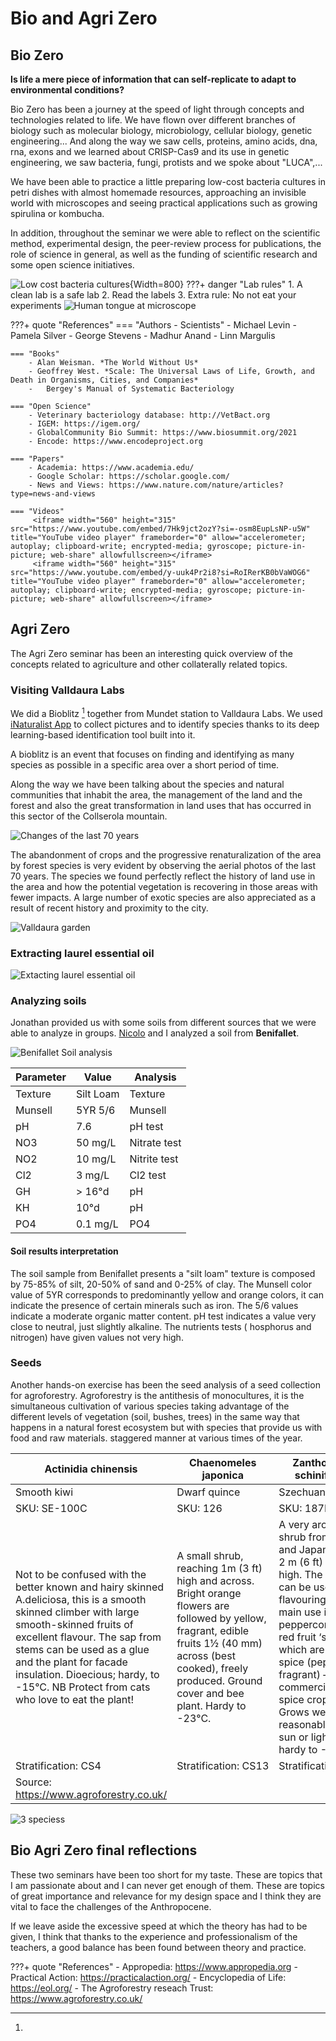 # **Bio and Agri Zero**
## Bio Zero
**Is life a mere piece of information that can self-replicate to adapt to environmental conditions?**

Bio Zero has been a journey at the speed of light through concepts and technologies related to life. We have flown over different branches of biology such as molecular biology, microbiology, cellular biology, genetic engineering... And along the way we saw cells, proteins, amino acids, dna, rna, exons and we learned about CRISP-Cas9 and its use in genetic engineering, we saw bacteria, fungi, protists and we spoke about "LUCA",...

We have been able to practice a little preparing low-cost bacteria cultures in petri dishes with almost homemade resources, approaching an invisible world with microscopes and seeing practical applications such as growing spirulina or kombucha.

In addition, throughout the seminar we were able to reflect on the scientific method, experimental design, the peer-review process for publications, the role of science in general, as well as the funding of scientific research and some open science initiatives.

![Low cost bacteria cultures](../images/CultivatingBacteria.PNG){Width=800}
???+ danger "Lab rules"
    1. A clean lab is a safe lab
    2. Read the labels
    3. Extra rule: No not eat your experiments
![Human tongue at microscope](../images/MicroscopeHumanTongue.PNG)

???+ quote "References"
    === "Authors - Scientists"
        - Michael Levin
        - Pamela Silver
        - George Stevens
        - Madhur Anand
        - Linn Margulis
        
    === "Books"
        - Alan Weisman. *The World Without Us*
        - Geoffrey West. *Scale: The Universal Laws of Life, Growth, and Death in Organisms, Cities, and Companies*
        -   Bergey's Manual of Systematic Bacteriology
        
    === "Open Science"
        - Veterinary bacteriology database: http://VetBact.org
        - IGEM: https://igem.org/
        - GlobalCommunity Bio Summit: https://www.biosummit.org/2021
        - Encode: https://www.encodeproject.org

    === "Papers"
        - Academia: https://www.academia.edu/
        - Google Scholar: https://scholar.google.com/
        - News and Views: https://www.nature.com/nature/articles?type=news-and-views

    === "Videos"
         <iframe width="560" height="315" src="https://www.youtube.com/embed/7Hk9jct2ozY?si=-osm8EupLsNP-u5W" title="YouTube video player" frameborder="0" allow="accelerometer; autoplay; clipboard-write; encrypted-media; gyroscope; picture-in-picture; web-share" allowfullscreen></iframe>
         <iframe width="560" height="315" src="https://www.youtube.com/embed/y-uuk4Pr2i8?si=RoIRerKB0bVaWOG6" title="YouTube video player" frameborder="0" allow="accelerometer; autoplay; clipboard-write; encrypted-media; gyroscope; picture-in-picture; web-share" allowfullscreen></iframe>

## Agri Zero

The Agri Zero seminar has been an interesting quick overview of the concepts related to agriculture and other collaterally related topics. 

### Visiting Valldaura Labs
We did a Bioblitz [^1] together from Mundet station to Valldaura Labs. We used [iNaturalist App](https://www.inaturalist.org/) to collect pictures and to identify species thanks to its deep learning-based identification tool built into it.

[^1]:
 A bioblitz is an event that focuses on finding and identifying as many species as possible in a specific area over a short period of time.

Along the way we have been talking about the species and natural communities that inhabit the area, the management of the land and the forest and also the great transformation in land uses that has occurred in this sector of the Collserola mountain.

![Changes of the last 70 years](../images/MundetValldaura.PNG)

The abandonment of crops and the progressive renaturalization of the area by forest species is very evident by observing the aerial photos of the last 70 years. The species we found perfectly reflect the history of land use in the area and how the potential vegetation is recovering in those areas with fewer impacts. A large number of exotic species are also appreciated as a result of recent history and proximity to the city.

![Valldaura garden](../images/Valldaura.PNG)


### Extracting laurel essential oil

![Extacting laurel essential oil](../images/LaurelOil.PNG)

### Analyzing soils
Jonathan provided us with some soils from different sources that we were able to analyze in groups. [Nicolo](https://niente010.github.io/MDEF_website/#welcome) and I analyzed a soil from **Benifallet**.

![Benifallet Soil analysis](../images/AgriZero-SoilAnalysis.PNG)

| Parameter | Value      | Analysis   |
|-----------|------------|------------|
| Texture   | Silt Loam  |  Texture   |
| Munsell   | 5YR 5/6    |  Munsell   |
| pH        | 7.6        |pH test|
| NO3       | 50 mg/L    |Nitrate test|
| NO2       | 10 mg/L    |Nitrite test|
| Cl2       | 3 mg/L     |Cl2 test|
| GH        | > 16°d     |     pH     |
| KH        | 10°d       |     pH     |
| PO4       | 0.1 mg/L   |    PO4     |

#### Soil results interpretation
The soil sample from Benifallet presents a "silt loam" texture is composed by 75-85% of silt, 20-50% of sand and 0-25% of clay. The Munsell color value of 5YR corresponds to predominantly yellow and orange colors, it can indicate the presence of certain minerals such as iron. The 5/6 values indicate a moderate organic matter content. pH test indicates a value very close to neutral, just slightly alkaline.
The nutrients tests ( hosphorus and nitrogen) have given values not very high.

### Seeds
Another hands-on exercise has been the seed analysis of a seed collection for agroforestry. Agroforestry is the antithesis of monocultures, it is the simultaneous cultivation of various species taking advantage of the different levels of vegetation (soil, bushes, trees) in the same way that happens in a natural forest ecosystem but with species that provide us with food and raw materials. staggered manner at various times of the year.

| Actinidia chinensis | Chaenomeles japonica |  Zanthoxylum schinifolium|
|-----------|------------|------------|
| Smooth kiwi   | Dwarf quince  |  Szechuan pepper   |
| SKU: SE-100C | SKU: 126   |  SKU: 187B  |
| Not to be confused with the better known and hairy skinned A.deliciosa, this is a smooth skinned climber with large smooth-skinned fruits of excellent flavour. The sap from stems can be used as a glue and the plant for facade insulation. Dioecious; hardy, to -15°C. NB Protect from cats who love to eat the plant!    | A small shrub, reaching 1m (3 ft) high and across. Bright orange flowers are followed by yellow, fragrant, edible fruits 1½ (40 mm) across (best cooked), freely produced. Ground cover and bee plant. Hardy to -23°C.|A very aromatic shrub from China and Japan growing 2 m (6 ft) or more high. The leaves can be used as a flavouring, but the main use is the peppercorn-like red fruit ‘shells’, which are used a spice (peppery and fragrant) – grown commercially as a spice crop in Asia. Grows well in any reasonable soil in sun or light shade; hardy to -20ºC.|
| Stratification: CS4| Stratification: CS13|Stratification: CS13|
| Source: https://www.agroforestry.co.uk/|

![3 speciess](../images/Species.PNG)

## Bio Agri Zero final reflections
These two seminars have been too short for my taste. These are topics that I am passionate about and I can never get enough of them. These are topics of great importance and relevance for my design space and I think they are vital to face the challenges of the Anthropocene.

If we leave aside the excessive speed at which the theory has had to be given, I think that thanks to the experience and professionalism of the teachers, a good balance has been found between theory and practice.


???+ quote "References"
    - Appropedia: https://www.appropedia.org
    - Practical Action: https://practicalaction.org/
    - Encyclopedia of Life: https://eol.org/
    - The Agroforestry reseach Trust: https://www.agroforestry.co.uk/



